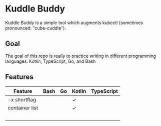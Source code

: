 # Kuddle Buddy

Kuddle Buddy is a simple tool which augments kubectl (sometimes pronounced: "cube-cuddle"). 

## Goal

The goal of this repo is really to practice writing in different programming languages. Kotlin, TypeScript, Go, and Bash

## Features

| Feature        | Bash    | Go     | Kotlin       | TypeScript    |
|----------------|---------|--------|--------------|---------------|
| -x shortflag   | &nbsp;  | &nbsp; | &check;      | &nbsp;        |
| container list | &nbsp;  | &nbsp; | &check;      | &nbsp;        |
|                | &nbsp;  | &nbsp; | &nbsp;       | &nbsp;        |
